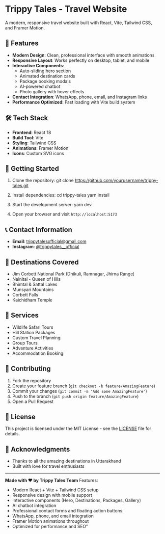 # Trippy Tales - Travel Website

A modern, responsive travel website built with React, Vite, Tailwind CSS, and Framer Motion.

## 🌟 Features

- **Modern Design**: Clean, professional interface with smooth animations
- **Responsive Layout**: Works perfectly on desktop, tablet, and mobile
- **Interactive Components**: 
  - Auto-sliding hero section
  - Animated destination cards
  - Package booking modals
  - AI-powered chatbot
  - Photo gallery with hover effects
- **Contact Integration**: WhatsApp, phone, email, and Instagram links
- **Performance Optimized**: Fast loading with Vite build system

## 🛠️ Tech Stack

- **Frontend**: React 18
- **Build Tool**: Vite
- **Styling**: Tailwind CSS
- **Animations**: Framer Motion
- **Icons**: Custom SVG icons

## 🚀 Getting Started

1. Clone the repository:
   git clone https://github.com/yourusername/trippy-tales.git
2. Install dependencies:
   cd trippy-tales
   yarn install
3. Start the development server:
   yarn dev

4. Open your browser and visit `http://localhost:5173`

## 📞 Contact Information
- **Email**: trippytalesofficial@gmail.com
- **Instagram**: [@trippytales__official](https://instagram.com/trippytales__official)

## 🎯 Destinations Covered

- Jim Corbett National Park (Dhikuli, Ramnagar, Jhirna Range)
- Nainital - Queen of Hills
- Bhimtal & Sattal Lakes
- Munsyari Mountains
- Corbett Falls
- Kaichidham Temple

## 💼 Services

- Wildlife Safari Tours
- Hill Station Packages
- Custom Travel Planning
- Group Tours
- Adventure Activities
- Accommodation Booking

## 🤝 Contributing

1. Fork the repository
2. Create your feature branch (`git checkout -b feature/AmazingFeature`)
3. Commit your changes (`git commit -m 'Add some AmazingFeature'`)
4. Push to the branch (`git push origin feature/AmazingFeature`)
5. Open a Pull Request

## 📄 License

This project is licensed under the MIT License - see the [LICENSE](LICENSE) file for details.

## 🙏 Acknowledgments

- Thanks to all the amazing destinations in Uttarakhand
- Built with love for travel enthusiasts
---
**Made with ❤️ by Trippy Tales Team**
Features:
- Modern React + Vite + Tailwind CSS setup
- Responsive design with mobile support
- Interactive components (Hero, Destinations, Packages, Gallery)
- AI chatbot integration
- Professional contact forms and floating action buttons
- WhatsApp, phone, and email integration
- Framer Motion animations throughout
- Optimized for performance and SEO"




